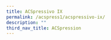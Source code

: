 ```yaml
---
title: ACSpressivo IX
permalink: /acspress1/acspressivo-ix/
description: ""
third_nav_title: ACSpression
---
```

